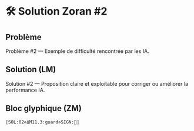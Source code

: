 # 🛠️ Solution Zoran #2

## Problème
Problème #2 — Exemple de difficulté rencontrée par les IA.

## Solution (LM)
Solution #2 — Proposition claire et exploitable pour corriger ou améliorer la performance IA.

## Bloc glyphique (ZM)
```
⟦SOL:02⋄ΔM11.3:guard⋄SIGN:🦋⟧
```
